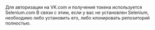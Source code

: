 Для авторизации на VK.com и получения токена используется Selenium.com
В связи с этим, если у вас не установлен Selenium, необходимо либо установить его, либо клонировать репозиторий полностью.